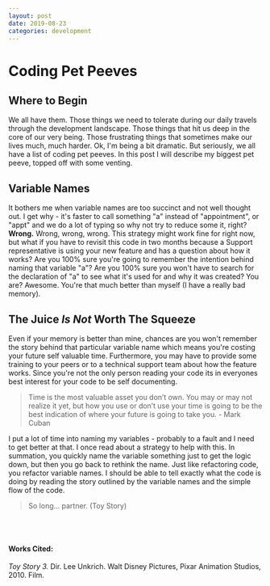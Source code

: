 ```yaml
---
layout: post
date: 2019-08-23
categories: development
---
```


<div class="blurb">
  <h1>Coding Pet Peeves</h1> 
</div>


## Where to Begin
We all have them. Those things we need to tolerate during our daily travels through the development landscape. Those things that hit us deep in the core of our very being. Those frustrating things that sometimes make our lives much, much harder. Ok, I'm being a bit dramatic. But seriously, we all have a list of coding pet peeves. In this post I will describe my biggest pet peeve, topped off with some venting.

## Variable Names
It bothers me when variable names are too succinct and not well thought out. I get why - it's faster to call something "a" instead of "appointment", or "appt" and we do a lot of typing so why not try to reduce some it, right? __Wrong.__ Wrong, wrong, wrong. This strategy might work fine for right now, but what if you have to revisit this code in two months because a Support representative is using your new feature and has a question about how it works? Are you 100% sure you're going to remember the intention behind naming that variable "a"? Are you 100% sure you won't have to search for the declaration of "a" to see what it's used for and why it was created? You are? Awesome. You're that much better than myself (I have a really bad memory). 

## The Juice *Is Not* Worth The Squeeze
Even if your memory is better than mine, chances are you won't remember the story behind that particular variable name which means you're costing your future self valuable time. Furthermore, you may have to provide some training to your peers or to a technical support team about how the feature works. Since you're not the only person reading your code its in everyones best interest for your code to be self documenting.

> Time is the most valuable asset you don’t own. You may or may not realize it yet, but how you use or don’t use your time is going to be the best indication of where your future is going to take you. - Mark Cuban

I put a lot of time into naming my variables - probably to a fault and I need to get better at that. I once read about a strategy to help with this. In summation, you quickly name the variable something just to get the logic down, but then you go back to rethink the name. Just like refactoring code, you refactor variable names. I should be able to tell exactly what the code is doing by reading the story outlined by the variable names and the simple flow of the code. 

> So long... partner. (Toy Story)

<br><br>
#### Works Cited:

*Toy Story 3.* Dir. Lee Unkrich.  Walt Disney Pictures, Pixar Animation Studios, 2010. Film.
